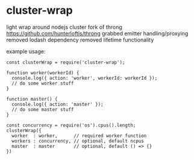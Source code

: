 cluster-wrap
===

light wrap around nodejs cluster
fork of throng https://github.com/hunterloftis/throng
grabbed emitter handling/proxying
removed lodash dependency
removed lifetime functionality


example usage:

    const clusterWrap = require('cluster-wrap');

    function worker(workerId) {
      console.log({ action: 'worker', workerId: workerId });
      // do some worker stuff    
    }

    function master() {
      console.log({ action: 'master' });
      // do some master stuff    
    }

    const concurrency = require('os').cpus().length;
    clusterWrap({
      worker  : worker,      // required worker function
      workers : concurrency, // optional, default ncpus
      master  : master       // optional, default () => {}
    })



